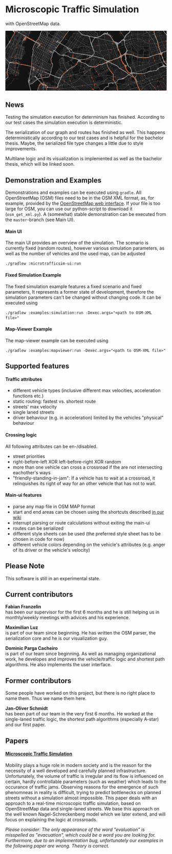 # Microscopic Traffic Simulation
with OpenStreetMap data.

![Teaser: New York](resources/teaser.png "Teaser: New York")

## News
Testing the simulation execution for determinism has finished. According
 to our test cases the simulation execution is deterministic.

The serialization of our graph and routes has finished as well. This
happens deterministically according to our test cases and is helpful
for the bachelor thesis. Maybe, the serialized file type changes a
little due to style improvements.

Multilane logic and its visualization is implemented as well as the
bachelor thesis, which will be linked soon.


## Demonstration and Examples
Demonstrations and examples can be executed using `gradle`. All
OpenStreetMap (OSM) files need to be in the OSM XML format, as, for
example, provided by the
[OpenStreetMap web interface](https://www.openstreetmap.org). If your
file is too large for OSM, you can use our python-script to download it
(`osm_get_xml.py`). A (somewhat) stable demonstration can be executed
from the `master`-branch (see Main UI).

#### Main UI
The main UI provides an overview of the simulation. The scenario is
currently fixed (random routes), however various simulation parameters,
as well as the number of vehicles and the used map, can be adjusted

```shell
./gradlew :microtrafficsim-ui:run
```

#### Fixed Simulation Example
The fixed simulation example features a fixed scenario and fixed
parameters, It represents a former state of development, therefore the
simulation parameters can't be changed without changing code. It can be
executed using
```shell
./gradlew :examples:simulation:run -Dexec.args="<path to OSM-XML file>"
```

#### Map-Viewer Example
The map-viewer example can be executed using
```shell
./gradlew :examples:mapviewer:run -Dexec.args="<path to OSM-XML file>"
```


## Supported features
#### Traffic attributes
* different vehicle types (inclusive different max velocities,
acceleration functions etc.)
* static routing: fastest vs. shortest route
* streets' max velocity
* single laned streets
* driver behaviour (e.g. in acceleration) limited by the vehicles
"physical" behaviour

#### Crossing logic
All following attributes can be en-/disabled.
* street priorities
* right-before-left XOR left-before-right XOR random
* more than one vehicle can cross a crossroad if the are not
intersecting eachother's ways
* "friendly-standing-in-jam": If a vehicle has to wait at a crossroad,
it relinquishes its right of way for an other vehicle that has not to
wait.

#### Main-ui features
* parse any map file in OSM MAP format
* start and end areas can be chosen using the shortcuts described
[in our wiki](https://github.com/sgs-us/microtrafficsim/wiki/Controls)
* interrupt parsing or route calculations without exiting the main-ui
* routes can be serialized
* different style sheets can be used (the preferred style sheet has to
be chosen in code for now)
* different vehicle colors depending on the vehicle's attributes (e.g.
anger of its driver or the vehicle's velocity)


## Please Note
This software is still in an experimental state.


## Current contributors

**Fabian Franzelin**  
has been our supervisor for the first 6 months and he is still helping
us in monthly/weekly meetings with advices and his experience.

**Maximilian Luz**  
is part of our team since beginning. He has written the OSM parser, the
serialization core and he is our visualization guy.

**Dominic Parga Cacheiro**  
is part of our team since beginning. As well as managing organizational
work, he developes and improves the vehicle/traffic logic and shortest
path algorithms. He also implements the user interface.


## Former contributors
Some people have worked on this project, but there is no right place to
name them. Thus we name them here.

**Jan-Oliver Schmidt**  
has been part of our team in the very first 6 months. He worked at the
single-laned traffic logic, the shortest path algorithms (especially
A-star) and our first paper.


## Papers

#### [Microscopic Traffic Simulation](https://www.informatik.uni-stuttgart.de/studium/interessierte/bsc-studiengaenge/informatik/projekt-inf/2016-06-03/Gruppe_5.pdf)
Mobility plays a huge role in modern society and is the reason for the
necessity of a well developed and carefully planned infrastructure.
Unfortunately, the volume of traffic is irregular and its flow is
influenced on certain, hardly controllable parameters (such as weather)
which leads to the occurance of traffic jams. Observing reasons for the
emergence of such phenomneas in reality is difficult, trying to predict
bottlenecks on planned streets without a simulation almost impossible.
This paper deals with an approach to a real-time microscopic traffic
simulation, based on OpenStreetMap data and single-laned streets. We
base this approach on the well known Nagel-Schreckenberg model which we
later extend, and will focus on explaining the logic at crossroads.

*Please consider: The only appearance of the word "evaluation" is
misspelled as "evacuation", which could be a word you are looking for.
Furthermore, due to an implementation bug, unfortunately our examples
in the following paper are wrong. Theory is correct.*
